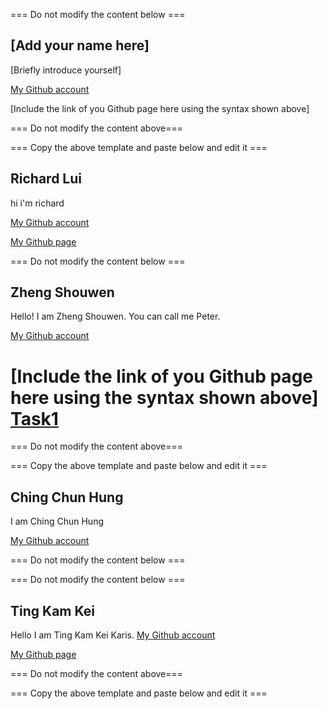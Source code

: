 === Do not modify the content below ===

## [Add your name here]
[Briefly introduce yourself]

[My Github account](http://www.github.com/put-your-github-username-here/)

[Include the link of you Github page here using the syntax shown above]

=== Do not modify the content above===

=== Copy the above template and paste below and edit it ===

## Richard Lui
hi i'm richard

[My Github account](http://www.github.com/cswclui)

[My Github page](https://cswclui.github.io/my_github_page/)



=== Do not modify the content below ===

## Zheng Shouwen
Hello! I am Zheng Shouwen. You can call me Peter.

[My Github account](http://www.github.com/freeeast/)

[Include the link of you Github page here using the syntax shown above]
[Task1 ](https://github.com/freeeast/COMP_3122_ex1.git)
=======


=== Do not modify the content above===

=== Copy the above template and paste below and edit it ===



## Ching Chun Hung
I am Ching Chun Hung

[My Github account](https://github.com/SouirTommer)

=== Do not modify the content below ===



=== Do not modify the content below ===

## Ting Kam Kei
Hello I am Ting Kam Kei Karis.
[My Github account](https://github.com/Kamkei)

[My Github page](https://kamkei.github.io/my_github_page/)

=== Do not modify the content above===

=== Copy the above template and paste below and edit it ===

